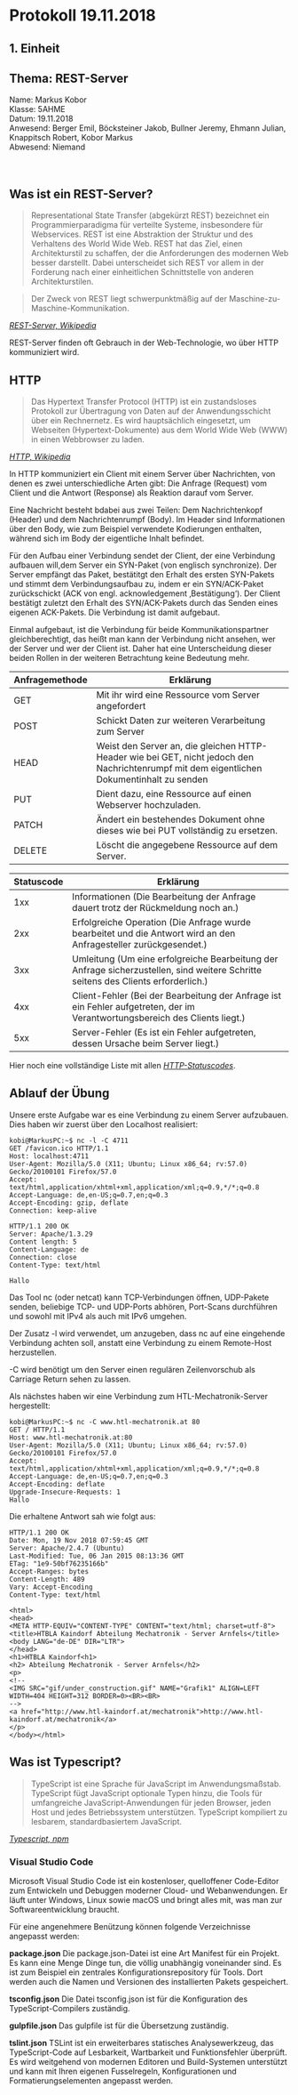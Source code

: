 # Protokoll 19.11.2018

## 1. Einheit
## Thema: REST-Server
 
 Name: Markus Kobor  
 Klasse: 5AHME  
 Datum: 19.11.2018  
 Anwesend: Berger Emil, Böcksteiner Jakob, Bullner Jeremy, Ehmann Julian, Knappitsch Robert, Kobor Markus <br>
 Abwesend: Niemand <br> <br> <br>
 
## Was ist ein REST-Server?

>Representational State Transfer (abgekürzt REST) bezeichnet ein Programmierparadigma für verteilte Systeme, insbesondere für Webservices. REST ist eine Abstraktion der Struktur und des Verhaltens des World Wide Web. REST hat das Ziel, einen Architekturstil zu schaffen, der die Anforderungen des modernen Web besser darstellt. Dabei unterscheidet sich REST vor allem in der Forderung nach einer einheitlichen Schnittstelle von anderen Architekturstilen.

>Der Zweck von REST liegt schwerpunktmäßig auf der Maschine-zu-Maschine-Kommunikation.

*[REST-Server, Wikipedia](https://de.wikipedia.org/wiki/Representational_State_Transfer)*

REST-Server finden oft Gebrauch in der Web-Technologie, wo über HTTP kommuniziert wird.

## HTTP

>Das Hypertext Transfer Protocol (HTTP) ist ein zustandsloses Protokoll zur Übertragung von Daten auf der Anwendungsschicht über ein Rechnernetz. Es wird hauptsächlich eingesetzt, um Webseiten (Hypertext-Dokumente) aus dem World Wide Web (WWW) in einen Webbrowser zu laden.

*[HTTP, Wikipedia](https://de.wikipedia.org/wiki/Hypertext_Transfer_Protocol)*

In HTTP kommuniziert ein Client mit einem Server über Nachrichten, von denen es zwei unterschiedliche Arten gibt:
Die Anfrage (Request) vom Client und die Antwort (Response) als Reaktion darauf vom Server.

Eine Nachricht besteht bdabei aus zwei Teilen:
Dem Nachrichtenkopf (Header) und dem Nachrichtenrumpf (Body).
Im Header sind Informationen über den Body, wie zum Beispiel verwendete Kodierungen enthalten, während sich im Body der eigentliche Inhalt befindet.

Für den Aufbau einer Verbindung sendet der Client, der eine Verbindung aufbauen will,dem Server ein SYN-Paket (von englisch synchronize).
Der Server empfängt das Paket, bestätitgt den Erhalt des ersten SYN-Pakets und stimmt dem Verbindungsaufbau zu, indem er ein SYN/ACK-Paket zurückschickt (ACK von engl. acknowledgement ‚Bestätigung‘).
Der Client bestätigt zuletzt den Erhalt des SYN/ACK-Pakets durch das Senden eines eigenen ACK-Pakets.
Die Verbindung ist damit aufgebaut.

Einmal aufgebaut, ist die Verbindung für beide Kommunikationspartner gleichberechtigt, das heißt man kann der Verbindung nicht ansehen, wer der Server und wer der Client ist. Daher hat eine Unterscheidung dieser beiden Rollen in der weiteren Betrachtung keine Bedeutung mehr.

Anfragemethode | Erklärung  
-------------- | ------------ 
GET | Mit ihr wird eine Ressource vom Server angefordert
POST | Schickt Daten zur weiteren Verarbeitung zum Server  
HEAD | Weist den Server an, die gleichen HTTP-Header wie bei GET, nicht jedoch den Nachrichtenrumpf mit dem eigentlichen Dokumentinhalt zu senden
PUT | Dient dazu, eine Ressource auf einen Webserver hochzuladen. 
PATCH | Ändert ein bestehendes Dokument ohne dieses wie bei PUT vollständig zu ersetzen.
DELETE | Löscht die angegebene Ressource auf dem Server.

Statuscode | Erklärung  
---------- | ------------
1xx | Informationen (Die Bearbeitung der Anfrage dauert trotz der Rückmeldung noch an.)
2xx | Erfolgreiche Operation (Die Anfrage wurde bearbeitet und die Antwort wird an den Anfragesteller zurückgesendet.)
3xx | Umleitung (Um eine erfolgreiche Bearbeitung der Anfrage sicherzustellen, sind weitere Schritte seitens des Clients erforderlich.)
4xx | Client-Fehler (Bei der Bearbeitung der Anfrage ist ein Fehler aufgetreten, der im Verantwortungsbereich des Clients liegt.)
5xx | Server-Fehler (Es ist ein Fehler aufgetreten, dessen Ursache beim Server liegt.)

Hier noch eine vollständige Liste mit allen *[HTTP-Statuscodes](https://httpstatuses.com/)*.

## Ablauf der Übung

Unsere erste Aufgabe war es eine Verbindung zu einem Server aufzubauen.
Dies haben wir zuerst über den Localhost realisiert:  

```
kobi@MarkusPC:~$ nc -l -C 4711
GET /favicon.ico HTTP/1.1
Host: localhost:4711
User-Agent: Mozilla/5.0 (X11; Ubuntu; Linux x86_64; rv:57.0) Gecko/20100101 Firefox/57.0
Accept: text/html,application/xhtml+xml,application/xml;q=0.9,*/*;q=0.8
Accept-Language: de,en-US;q=0.7,en;q=0.3
Accept-Encoding: gzip, deflate
Connection: keep-alive

HTTP/1.1 200 OK
Server: Apache/1.3.29
Content length: 5
Content-Language: de 
Connection: close               
Content-Type: text/html

Hallo
```

Das Tool nc (oder netcat) kann TCP-Verbindungen öffnen, UDP-Pakete senden, beliebige TCP- und UDP-Ports abhören, Port-Scans durchführen und sowohl mit IPv4 als auch mit IPv6 umgehen.

Der Zusatz -l wird verwendet, um anzugeben, dass nc auf eine eingehende Verbindung achten soll, anstatt eine Verbindung zu einem Remote-Host herzustellen.

-C wird benötigt um den Server einen regulären Zeilenvorschub als Carriage Return sehen zu lassen.

Als nächstes haben wir eine Verbindung zum HTL-Mechatronik-Server hergestellt:

```
kobi@MarkusPC:~$ nc -C www.htl-mechatronik.at 80
GET / HTTP/1.1
Host: www.htl-mechatronik.at:80
User-Agent: Mozilla/5.0 (X11; Ubuntu; Linux x86_64; rv:57.0) Gecko/20100101 Firefox/57.0
Accept: text/html,application/xhtml+xml,application/xml;q=0.9,*/*;q=0.8
Accept-Language: de,en-US;q=0.7,en;q=0.3
Accept-Encoding: deflate
Upgrade-Insecure-Requests: 1
Hallo
```

Die erhaltene Antwort sah wie folgt aus:

```
HTTP/1.1 200 OK
Date: Mon, 19 Nov 2018 07:59:45 GMT
Server: Apache/2.4.7 (Ubuntu)
Last-Modified: Tue, 06 Jan 2015 08:13:36 GMT
ETag: "1e9-50bf76235166b"
Accept-Ranges: bytes
Content-Length: 489
Vary: Accept-Encoding
Content-Type: text/html

<html>
<head>
<META HTTP-EQUIV="CONTENT-TYPE" CONTENT="text/html; charset=utf-8">
<title>HTBLA Kaindorf Abteilung Mechatronik - Server Arnfels</title>
<body LANG="de-DE" DIR="LTR">
</head>
<h1>HTBLA Kaindorf<h1>
<h2> Abteilung Mechatronik - Server Arnfels</h2>
<p>
<!--
<IMG SRC="gif/under_construction.gif" NAME="Grafik1" ALIGN=LEFT WIDTH=404 HEIGHT=312 BORDER=0><BR><BR>
-->
<a href="http://www.htl-kaindorf.at/mechatronik">http://www.htl-kaindorf.at/mechatronik</a>
</p>
</body></html>
```

## Was ist Typescript?
>TypeScript ist eine Sprache für JavaScript im Anwendungsmaßstab. TypeScript fügt JavaScript optionale Typen hinzu, die Tools für umfangreiche JavaScript-Anwendungen für jeden Browser, jeden Host und jedes Betriebssystem unterstützen. TypeScript kompiliert zu lesbarem, standardbasiertem JavaScript.

*[Typescript, npm](https://www.npmjs.com/package/typescript)*

### Visual Studio Code
Microsoft Visual Studio Code ist ein kostenloser, quelloffener Code-Editor zum Entwickeln und Debuggen moderner Cloud- und Webanwendungen. Er läuft unter Windows, Linux sowie macOS und bringt alles mit, was man zur Softwareentwicklung braucht.

Für eine angenehmere Benützung können folgende Verzeichnisse angepasst werden:

**package.json**
Die package.json-Datei ist eine Art Manifest für ein Projekt. Es kann eine Menge Dinge tun, die völlig unabhängig voneinander sind. Es ist zum Beispiel ein zentrales Konfigurationsrepository für Tools. Dort werden auch die Namen und Versionen des installierten Pakets gespeichert.

**tsconfig.json**
Die Datei tsconfig.json ist für die Konfiguration des TypeScript-Compilers zuständig.

**gulpfile.json**
Das gulpfile ist für die Übersetzung zuständig.

**tslint.json**
TSLint ist ein erweiterbares statisches Analysewerkzeug, das TypeScript-Code auf Lesbarkeit, Wartbarkeit und Funktionsfehler überprüft. Es wird weitgehend von modernen Editoren und Build-Systemen unterstützt und kann mit Ihren eigenen Fusselregeln, Konfigurationen und Formatierungselementen angepasst werden.
